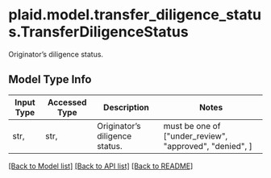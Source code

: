 # plaid.model.transfer_diligence_status.TransferDiligenceStatus

Originator’s diligence status.

## Model Type Info
Input Type | Accessed Type | Description | Notes
------------ | ------------- | ------------- | -------------
str,  | str,  | Originator’s diligence status. | must be one of ["under_review", "approved", "denied", ] 

[[Back to Model list]](../../README.md#documentation-for-models) [[Back to API list]](../../README.md#documentation-for-api-endpoints) [[Back to README]](../../README.md)

